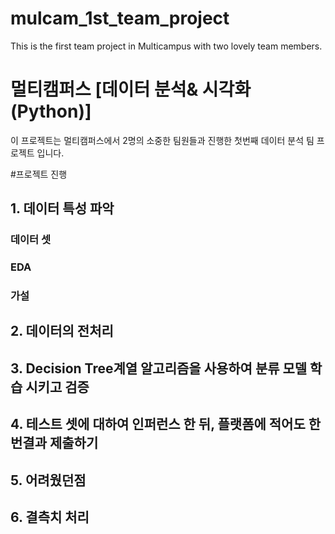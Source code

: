 # mulcam_1st_team_project
This is the first team project in Multicampus with two lovely team members. 

# 멀티캠퍼스 [데이터 분석& 시각화(Python)]
이 프로젝트는 멀티캠퍼스에서 2명의 소중한 팀원들과 진행한 첫번째 데이터 분석 팀 프로젝트 입니다. 


#프로젝트 진행

## 1. 데이터 특성 파악

### 데이터 셋

###  EDA

### 가설


## 2. 데이터의 전처리


## 3. Decision Tree계열 알고리즘을 사용하여 분류 모델 학습 시키고 검증


## 4. 테스트 셋에 대하여 인퍼런스 한 뒤, 플랫폼에 적어도 한번결과 제출하기

## 5. 어려웠던점

## 6. 결측치 처리
